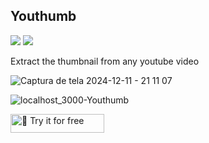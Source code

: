 <h2>Youthumb</h2>

<p>
  <img src="https://img.shields.io/badge/Next.js-000000?style=for-the-badge&logo=next.js&logoColor=white"/>
  <img src="https://img.shields.io/badge/Tailwind_CSS-38B2AC?style=for-the-badge&logo=tailwind-css&logoColor=white"/>
</p>

<p>
   Extract the thumbnail from any youtube video
</p>

![Captura de tela 2024-12-11 - 21 11 07](https://github.com/user-attachments/assets/76de50de-6b18-4e97-a08a-fa074683ccad)

![localhost_3000-Youthumb](https://github.com/user-attachments/assets/4b41f2bc-c4da-42d4-b9a1-2a9c66b61c16)

<a href="https://you-thumb.vercel.app">
  <img src="https://img.shields.io/badge/%F0%9F%93%8E-Try it for free-blue" alt="🔗 Try it for free" width="150" height="30">
</a>
